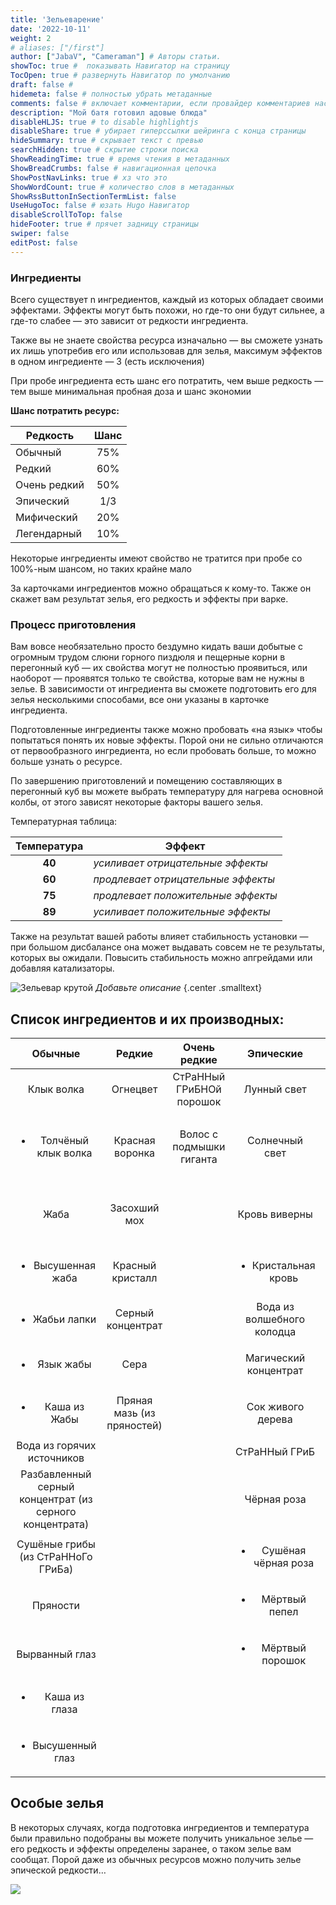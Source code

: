 ```yaml
---
title: 'Зельеварение'
date: '2022-10-11'
weight: 2
# aliases: ["/first"]
author: ["JabaV", "Cameraman"] # Авторы статьи.
showToc: true #  показывать Навигатор на страницу
TocOpen: true # развернуть Навигатор по умолчанию
draft: false #
hidemeta: false # полностью убрать метаданные
comments: false # включает комментарии, если провайдер комментариев настроен
description: "Мой батя готовил адовые блюда"
disableHLJS: true # to disable highlightjs
disableShare: true # убирает гиперссылки шейринга с конца страницы
hideSummary: true # скрывает текст с превью
searchHidden: true # скрытие строки поиска
ShowReadingTime: true # время чтения в метаданных
ShowBreadCrumbs: false # навигационная цепочка
ShowPostNavLinks: true # хз что это
ShowWordCount: true # количество слов в метаданных
ShowRssButtonInSectionTermList: false
UseHugoToc: false # юзать Hugo Навигатор
disableScrollToTop: false
hideFooter: true # прячет задницу страницы
swiper: false
editPost: false
---
```

### Ингредиенты

Всего существует n ингредиентов, каждый из которых обладает своими эффектами. Эффекты могут быть похожи, но где-то они будут сильнее, а где-то слабее — это зависит от редкости ингредиента.

Также вы не знаете свойства ресурса изначально — вы сможете узнать их лишь употребив его или использовав для зелья, максимум эффектов в одном ингредиенте — 3 (есть исключения)

При пробе ингредиента есть шанс его потратить, чем выше редкость — тем выше минимальная пробная доза и шанс экономии

**Шанс потратить ресурс:**

| Редкость     | Шанс |
| --- | :---: |
Обычный | 75%
Редкий | 60%
Очень редкий | 50%
Эпический | 1/3
Мифический | 20%
Легендарный | 10%

Некоторые ингредиенты имеют свойство не тратится при пробе со 100%-ным шансом, но таких крайне мало

За карточками ингредиентов можно обращаться к кому-то. Также он скажет вам результат зелья, его редкость и эффекты при варке.

### Процесс приготовления

Вам вовсе необязательно просто бездумно кидать ваши добытые с огромным трудом слюни горного пиздюля и пещерные корни в перегонный куб — их свойства могут не полностью проявиться, или наоборот — проявятся только те свойства, которые вам не нужны в зелье. В зависимости от ингредиента вы сможете подготовить его для зелья несколькими способами, все они указаны в карточке ингредиента.

Подготовленные ингредиенты также можно пробовать «на язык» чтобы попытаться понять их новые эффекты. Порой они не сильно отличаются от первообразного ингредиента, но если пробовать больше, то можно больше узнать о ресурсе.

По завершению приготовлений и помещению составляющих в перегонный куб вы можете выбрать температуру для нагрева основной колбы, от этого зависят некоторые факторы вашего зелья.

Температурная таблица:

| **Температура** 	| **Эффект**                         	|
|:-----------------:	|------------------------------------	|
|      **40**     	| _усиливает отрицательные эффекты_  	|
|      **60**     	| _продлевает отрицательные эффекты_ 	|
|      **75**     	| _продлевает положительные эффекты_ 	|
|      **89**     	| _усиливает положительные эффекты_  	|

Также на результат вашей работы влияет стабильность установки — при большом дисбалансе она может выдавать совсем не те результаты, которых вы ожидали. Повысить стабильность можно апгрейдами или добавляя катализаторы.

![Зельевар крутой](/images/br1.webp#center)
*Добавьте описание*
{.center .smalltext}

## Список ингредиентов и их производных:


|                        **Обычные**                        |          **Редкие**          |      **Очень редкие**      |         **Эпические**        |                  **Мифические**                  |      **Легендарные**     |
|:---------------------------------------------------------:|:----------------------------:|:--------------------------:|:----------------------------:|:------------------------------------------------:|:------------------------:|
|Клык волка                                              |Огнецвет                   |СтРаННый ГРиБНОй порошок |Лунный свет                |Слюна горного пиздюля                          |Огневишня              |
|                  <ul><li>Толчёный клык волка</li></ul>                   |Красная воронка            |Волос с подмышки гиганта |Солнечный свет             |        <ul><li>Дистиллят слюны горного пиздюля</li></ul>         |Волчий глаз            |
|Жаба                                                    |Засохший мох               |                            |Кровь виверны              |Пузырёк магмы                                  |<ul><li>Толчёный «Волчий глаз»</li></ul>  |
|                    <ul><li>Высушенная жаба</li></ul>                      |Красный кристалл           |                            |     <ul><li>Кристальная кровь</li></ul>      |Живодревесная эссенция (из сока живого дерева) |                          |
|                      <ul><li>Жабьи лапки</li></ul>                        |Серный концентрат          |                            |Вода из волшебного колодца |Пещерный корень                                |                          |
|                       <ul><li>Язык жабы</li></ul>                         |Сера                       |                            |Магический концентрат      |                <ul><li>Толчёный корень</li></ul>                 |                          |
|                      <ul><li>Каша из Жабы</li></ul>                       |Пряная мазь (из пряностей) |                            |Сок живого дерева          |               <ul><li>Сожжённый корень </li></ul>                |                          |
|Вода из горячих источников                              |                              |                            |СтРаННый ГРиБ              |                                                  |                          |
|Разбавленный серный концентрат (из серного концентрата) |                              |                            |Чёрная роза                |                                                  |                          |
|Сушёные грибы (из СтРаННоГо ГРиБа)                      |                              |                            |    <ul><li>Сушёная чёрная роза    |                                                  |                          |
|Пряности                                                |                              |                            |       <ul><li>Мёртвый пепел</li></ul>        |                                                  |                          |
|Вырванный глаз                                          |                              |                            |      <ul><li>Мёртвый порошок</li></ul>       |                                                  |                          |
|                     <ul><li>Каша из глаза</li></ul>                       |                              |                            |                              |                                                  |                          |
|                    <ul><li>Высушенный глаз</li></ul>                      |                              |                            |                              |                                                  |                          |

## Особые зелья

В некоторых случаях, когда подготовка ингредиентов и температура были правильно подобраны вы можете получить уникальное зелье — его редкость и эффекты определены заранее, о таком зелье вам сообщат.
Порой даже из обычных ресурсов можно получить зелье эпической редкости…

<!-- FM:Snippet:Start data:{"id":"IMT","fields":[{"name":"text","value":""},{"name":"url","value":"br2.jpg"},{"name":"rtext","value":""}]} -->
![](/images/br2.jpg#center)
<!-- FM:Snippet:End -->
